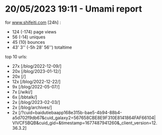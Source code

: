 # 20/05/2023 19:11 - Umami report
for www.shifeiti.com [24h] :

 - 124 (-174) page views
 - 56 (-14) uniques
 - 45 (10) bounces
 - 43' 3'' (-5h 28' 56'') totaltime


top 10 urls:
 - 27x [/blog/2022-12-09/]
 - 20x [/blog/2023-01-12/]
 - 20x [/]
 - 12x [/blog/2022-12-22/]
 - 9x [/blog/2022-05-07/]
 - 7x [/wiki/]
 - 6x [/bbtalk/]
 - 2x [/blog/2023-02-03/]
 - 2x [/blog/archives/]
 - 2x [/?cuid=baidutiebaapp168e315b-bae5-4b94-88b4-a5d702f9db67&cuid_galaxy2=567658CBE8E9F310E8141864FAF66104|VIVCF5BQB&cuid_gid=&timestamp=1677487941260&_client_version=12.36.3.2]


